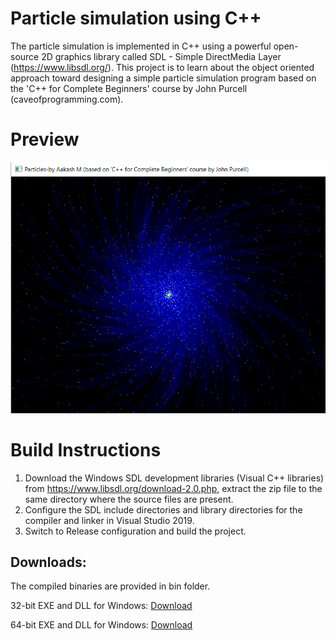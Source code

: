 # Particle simulation using C++

The particle simulation is implemented in C++ using a powerful open-source 2D graphics library called SDL - Simple DirectMedia Layer (https://www.libsdl.org/). This project is to learn about the object oriented approach toward designing a simple particle simulation program based on the 'C++ for Complete Beginners' course by John Purcell (caveofprogramming.com).

# Preview
<img src="./resources/Particles.png">

# Build Instructions

 1. Download the Windows SDL development libraries (Visual C++ libraries) from https://www.libsdl.org/download-2.0.php, extract the zip file to the same directory where the source files are present.
 3. Configure the SDL include directories and library directories for the compiler and linker in Visual Studio 2019.
 4. Switch to Release configuration and build the project.

## Downloads:
The compiled binaries are provided in bin folder. 

32-bit EXE and DLL for Windows: [Download](https://github.com/aakashm101/SDLParticles/tree/main/bin/x86)

64-bit EXE and DLL for Windows: [Download](https://github.com/aakashm101/SDLParticles/tree/main/bin/x64)